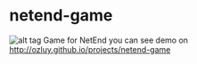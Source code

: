 # netend-game
![alt tag](https://ozluy.github.io/devices.PNG)
Game for NetEnd
you can see demo on http://ozluy.github.io/projects/netend-game 
